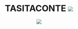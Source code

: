 <h1 align="center">TASITACONTE
<img src="https://komarev.com/ghpvc/?username=tasitaconte&label=views&color=blueviolet"> 
</h1>
<p align="center"><img src="https://github-profile-trophy.vercel.app/?username=tasitaconte&row=2&colum=3"></p>
